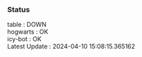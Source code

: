 ### Status


table : DOWN  
hogwarts : OK  
icy-bot : OK  
Latest Update : 2024-04-10 15:08:15.365162
